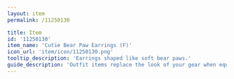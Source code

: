 ```yaml
---
layout: item
permalink: /11250130

title: Item
id: '11250130'
item_name: 'Cutie Bear Paw Earrings (F)'
icon_url: 'item/icon/11250130.png'
tooltip_description: 'Earrings shaped like soft bear paws.'
guide_description: 'Outfit items replace the look of your gear when equipped.'
---
```

